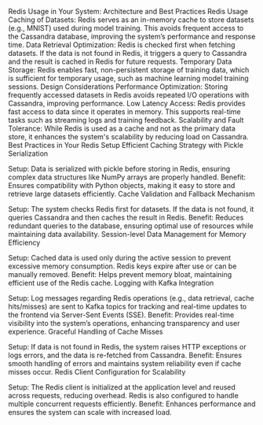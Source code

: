 Redis Usage in Your System: Architecture and Best Practices
Redis Usage
Caching of Datasets: Redis serves as an in-memory cache to store datasets (e.g., MNIST) used during model training. This avoids frequent access to the Cassandra database, improving the system’s performance and response time.
Data Retrieval Optimization: Redis is checked first when fetching datasets. If the data is not found in Redis, it triggers a query to Cassandra and the result is cached in Redis for future requests.
Temporary Data Storage: Redis enables fast, non-persistent storage of training data, which is sufficient for temporary usage, such as machine learning model training sessions.
Design Considerations
Performance Optimization: Storing frequently accessed datasets in Redis avoids repeated I/O operations with Cassandra, improving performance.
Low Latency Access: Redis provides fast access to data since it operates in memory. This supports real-time tasks such as streaming logs and training feedback.
Scalability and Fault Tolerance: While Redis is used as a cache and not as the primary data store, it enhances the system's scalability by reducing load on Cassandra.
Best Practices in Your Redis Setup
Efficient Caching Strategy with Pickle Serialization

Setup: Data is serialized with pickle before storing in Redis, ensuring complex data structures like NumPy arrays are properly handled.
Benefit: Ensures compatibility with Python objects, making it easy to store and retrieve large datasets efficiently.
Cache Validation and Fallback Mechanism

Setup: The system checks Redis first for datasets. If the data is not found, it queries Cassandra and then caches the result in Redis.
Benefit: Reduces redundant queries to the database, ensuring optimal use of resources while maintaining data availability.
Session-level Data Management for Memory Efficiency

Setup: Cached data is used only during the active session to prevent excessive memory consumption. Redis keys expire after use or can be manually removed.
Benefit: Helps prevent memory bloat, maintaining efficient use of the Redis cache.
Logging with Kafka Integration

Setup: Log messages regarding Redis operations (e.g., data retrieval, cache hits/misses) are sent to Kafka topics for tracking and real-time updates to the frontend via Server-Sent Events (SSE).
Benefit: Provides real-time visibility into the system’s operations, enhancing transparency and user experience.
Graceful Handling of Cache Misses

Setup: If data is not found in Redis, the system raises HTTP exceptions or logs errors, and the data is re-fetched from Cassandra.
Benefit: Ensures smooth handling of errors and maintains system reliability even if cache misses occur.
Redis Client Configuration for Scalability

Setup: The Redis client is initialized at the application level and reused across requests, reducing overhead. Redis is also configured to handle multiple concurrent requests efficiently.
Benefit: Enhances performance and ensures the system can scale with increased load.